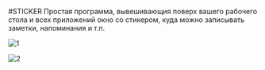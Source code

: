#STICKER 
 
Простая программа, вывешивающия поверх вашего рабочего стола и всех приложений окно со стикером, куда можно записывать заметки, напоминания и т.п.

![1](https://github.com/dimyaxn/Sticker/assets/122000162/9228ba34-4e6b-41c5-8d0c-2bceac02f313)

![2](https://github.com/dimyaxn/Sticker/assets/122000162/7de44002-6599-4516-8b55-a0f92920748b)



